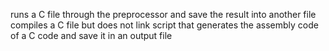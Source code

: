 runs a C file through the preprocessor and save the result into another file
compiles a C file but does not link
script that generates the assembly code of a C code and save it in an output file
